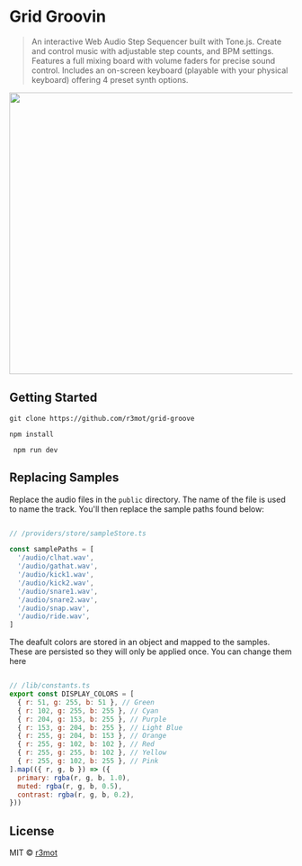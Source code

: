 # Grid Groovin

> An interactive Web Audio Step Sequencer built with Tone.js. Create and control music with adjustable step counts, and BPM settings.
> Features a full mixing board with volume faders for precise sound control.
> Includes an on-screen keyboard (playable with your physical keyboard) offering 4 preset synth options.

<img src="https://github.com/user-attachments/assets/ffc24f59-1858-4fcd-854e-6690464bf377" width="800" height="500" />

 ## Getting Started
```shell
git clone https://github.com/r3mot/grid-groove
```
```shell
npm install
```
```shell
 npm run dev
```

## Replacing Samples
Replace the audio files in the ```public``` directory. The name of the file is used to name the track.
You'll then replace the sample paths found below:

```javascript

// /providers/store/sampleStore.ts

const samplePaths = [
  '/audio/clhat.wav',
  '/audio/gathat.wav',
  '/audio/kick1.wav',
  '/audio/kick2.wav',
  '/audio/snare1.wav',
  '/audio/snare2.wav',
  '/audio/snap.wav',
  '/audio/ride.wav',
]
```

The deafult colors are stored in an object and mapped to the samples. These are persisted so they will only be applied once.
You can change them here

```javascript

// /lib/constants.ts
export const DISPLAY_COLORS = [
  { r: 51, g: 255, b: 51 }, // Green
  { r: 102, g: 255, b: 255 }, // Cyan
  { r: 204, g: 153, b: 255 }, // Purple
  { r: 153, g: 204, b: 255 }, // Light Blue
  { r: 255, g: 204, b: 153 }, // Orange
  { r: 255, g: 102, b: 102 }, // Red
  { r: 255, g: 255, b: 102 }, // Yellow
  { r: 255, g: 102, b: 255 }, // Pink
].map(({ r, g, b }) => ({
  primary: rgba(r, g, b, 1.0),
  muted: rgba(r, g, b, 0.5),
  contrast: rgba(r, g, b, 0.2),
}))

```
## License
MIT © [r3mot](https://github.com/r3mot)
